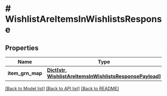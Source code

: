 # # WishlistAreItemsInWishlistsResponse


## Properties 


Name | Type | Description | Notes
------------ | ------------- | ------------- | -------------
**item_grn_map**| [**Dict[str, WishlistAreItemsInWishlistsResponsePayload]**](WishlistAreItemsInWishlistsResponsePayload.md) |   | [optional]


[[Back to Model list]](../../README.md#models) [[Back to API list]](../../README.md#endpoints) [[Back to README]](../../README.md)

